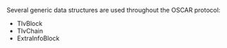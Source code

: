 Several generic data structures are used throughout the OSCAR protocol:
  * TlvBlock
  * TlvChain
  * ExtraInfoBlock